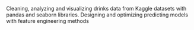 Cleaning, analyzing and visualizing drinks data from Kaggle datasets with pandas and seaborn
libraries. Designing and optimizing predicting models with feature engineering methods
